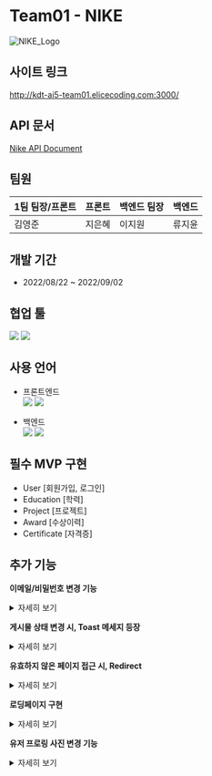 # Team01 - NIKE
![NIKE_Logo](https://user-images.githubusercontent.com/60812240/188057539-a5d74ea7-e41e-4f03-ad0a-cea54b6d9ba0.png)


## 사이트 링크
http://kdt-ai5-team01.elicecoding.com:3000/


## API 문서

[Nike API Document](https://documenter.getpostman.com/view/22978485/VUxRQS7T)



## 팀원

| 1팀 팀장/프론트 | 프론트 | 백엔드 팀장 | 백엔드 |
| --- | --- | --- | --- |
| 김영준 | 지은혜 | 이지원 | 류지윤 |

## 개발 기간

- 2022/08/22 ~ 2022/09/02

## 협업 툴
<img src="https://img.shields.io/badge/Zira-blue?style=flat-square&logo=Zira&logoColor=blue"/>
<img src="https://img.shields.io/badge/Postman-orange?style=flat-square&logo=Postman&logoColor=black"/>

## 사용 언어

- 프론트엔드 <br/>
    <img src="https://img.shields.io/badge/React-black?style=flat-square&logo=React&logoColor=61dbfb"/>
    <img src="https://img.shields.io/badge/Bootstrap-563d7c?style=flat-square&logo=Bootstrap&logoColor=white"/>

- 백엔드 <br/>
    <img src="https://img.shields.io/badge/ExpressJs-lightgrey?style=flat-square&logo=Express&logoColor=black"/>
    <img src="https://img.shields.io/badge/MongoDB-lightgrey?style=flat-square&logo=MongoDB&logoColor=green"/>
        


## 필수 MVP 구현

- User [회원가입, 로그인]
- Education [학력]
- Project [프로젝트]
- Award [수상이력]
- Certificate [자격증]

## 추가 기능

**이메일/비밀번호 변경 기능**
    <details>
        <summary>자세히 보기</summary>
    </details>

**게시물 상태 변경 시, Toast 메세지 등장**
    <details>
        <summary>자세히 보기</summary>
    </details>

**유효하지 않은 페이지 접근 시, Redirect**
    <details>
        <summary>자세히 보기</summary>
    </details>

**로딩페이지 구현**
    <details>
        <summary>자세히 보기</summary> 
        ![loading](https://user-images.githubusercontent.com/60812240/188062554-79e9c162-d75d-471c-9ee0-b642aa45d220.gif)
    </details>

**유저 프로링 사진 변경 기능**
    <details>
        <summary>자세히 보기</summary>
    </details>



